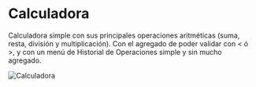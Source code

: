 # Calculadora
Calculadora simple con sus principales operaciones aritméticas (suma, resta, división y multiplicación). 
Con el agregado de poder validar con < ó >, y con un menú de Historial de Operaciones simple y sin mucho agregado.

![Calculadora](CALCULADORA.gif)
